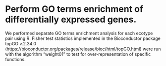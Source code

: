 
# Perform GO terms enrichment of differentially expressed genes.

We performed separate GO terms enrichment analysis for each ecotype pair using R. Fisher test statistics implemented in the Bioconductor package topGO v.2.34.0 (https://bioconductor.org/packages/release/bioc/html/topGO.html) were run with the algorithm “weight01” to test for over-representation of specific functions. 
